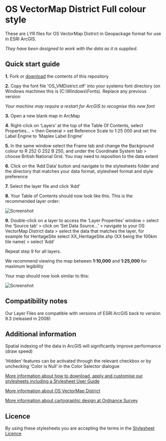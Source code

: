﻿# OS VectorMap District Full colour style

These are LYR files for OS VectorMap District in Geopackage format for use in ESRI ArcGIS.

*They have been designed to work with the data as it is supplied.*

## Quick start guide

**1.**  Fork or [download](https://github.com/OrdnanceSurvey/OS-VectorMap-District-stylesheets/archive/master.zip) the contents of this repository

**2.**  Copy the font file 'OS_VMDistrict.otf' into your systems font directory (on Windows machines this is (C:\Windows\Fonts). Replace any previous version

*Your machine may require a restart for ArcGIS to recognise this new font*

**3.**  Open a new blank map in ArcMap

**4.**  Right-click on ‘Layers’ at the top of the Table Of Contents, select Properties… > then General > set Reference Scale to 1:25 000 and set the Label Engine to ‘Maplex Label Engine’

**5.**  In the same window select the Frame tab and change the Background colour to R 252 G 252 B 250, and under the Coordinate System tab > choose British National Grid. You may need to reposition to the data extent

**6.**  Click on the ‘Add Data’ button and navigate to the stylesheets folder and the directory that matches your data format, stylesheet format and style preference

**7.**  Select the layer file and click ‘Add’

**8.**  Your Table of Contents should now look like this. This is the recommended layer order: 

  ![Screenshot](https://github.com/OrdnanceSurvey/OS-VectorMap-District-stylesheets/raw/master/ESRI%20Shapefile%20stylesheets/ESRI%20stylesheets%20(LYR)/Full%20colour%20style/images/VMD_FC_layer_order.PNG "Recommended layer order for OS VectorMap District")

**9.**  Double-click on a layer to access the ‘Layer Properties’ window > select the ‘Source tab’ > click on ‘Set Data Source…’ > navigate to your OS VectorMap District data > select the data that matches the layer, for example for HeritageSite select XX_HeritageSite.shp (XX being the 100km tile name) > select ‘Add’

Repeat step 9 for all layers.

We recommend viewing the map between **1:10,000** and **1:25,000** for maximum legibility

Your map should now look similar to this: 

  ![Screenshot](https://github.com/OrdnanceSurvey/OS-VectorMap-District-stylesheets/raw/master/ESRI%20Shapefile%20stylesheets/ESRI%20stylesheets%20(LYR)/Full%20colour%20style/images/VMD_FC_screenshot.PNG "Screenshot of OS VectorMap District at 1:17,500")

## Compatibility notes

Our Layer Files are compatible with versions of ESRI ArcGIS back to version 9.3 (released in 2008)

## Additional information

Spatial indexing of the data in ArcGIS will significantly improve performance (draw speed)

‘Hidden’ features can be activated through the relevant checkbox or by unchecking ‘Color is Null’ in the Color Selector dialogue

[More information about how to download, apply and customise our stylesheets including a Stylesheet User Guide](http://www.ordnancesurvey.co.uk/resources/carto-design/cartographic-stylesheets.html)

[More information about OS VectorMap District](http://www.ordnancesurvey.co.uk/business-and-government/products/vectormap-district.html)

[More information about cartographic design at Ordnance Survey](https://www.ordnancesurvey.co.uk/resources/carto-design/)

## Licence

By using these stylesheets you are accepting the terms in the [Stylesheet Licence](http://www.ordnancesurvey.co.uk/docs/licences/stylesheet-licence-v2.pdf)
